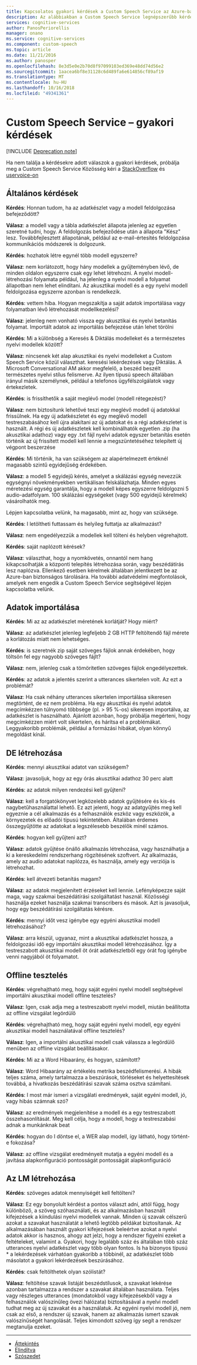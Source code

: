 ```yaml
---
title: Kapcsolatos gyakori kérdések a Custom Speech Service az Azure-ban |} A Microsoft Docs
description: Az alábbiakban a Custom Speech Service legnépszerűbb kérdésekre adott válaszok.
services: cognitive-services
author: PanosPeriorellis
manager: onano
ms.service: cognitive-services
ms.component: custom-speech
ms.topic: article
ms.date: 11/21/2016
ms.author: panosper
ms.openlocfilehash: 8e3d5e0e2b70d8f97099103ed369e48dd74d56e2
ms.sourcegitcommit: 1aacea6bf8e31128c6d489fa6e614856cf89af19
ms.translationtype: MT
ms.contentlocale: hu-HU
ms.lasthandoff: 10/16/2018
ms.locfileid: "49341361"
---
```

# <a name="custom-speech-service-frequently-asked-questions"></a>Custom Speech Service – gyakori kérdések

[!INCLUDE [Deprecation note](../../../includes/cognitive-services-custom-speech-deprecation-note.md)] 

Ha nem találja a kérdésekre adott válaszok a gyakori kérdések, próbálja meg a Custom Speech Service Közösség kéri a [StackOverflow](https://stackoverflow.com/questions/tagged/project-oxford+or+microsoft-cognitive) és [uservoice-on](https://cognitive.uservoice.com/)

## <a name="general"></a>Általános kérdések

**Kérdés**: Honnan tudom, ha az adatkészlet vagy a modell feldolgozása befejeződött?

**Válasz**: a modell vagy a tábla adatkészlet állapota jelenleg az egyetlen szeretné tudni, hogy.
A feldolgozás befejeződése után a állapota "Kész" lesz.
Továbbfejlesztett állapotának, például az e-mail-értesítés feldolgozása kommunikációs módszerek is dolgozunk.

**Kérdés**: hozhatok létre egynél több modell egyszerre?

**Válasz**: nem korlátozott, hogy hány modellek a gyűjteményben lévő, de minden oldalon egyszerre csak egy lehet létrehozni.
A nyelvi modell-létrehozási folyamata például, ha jelenleg a nyelvi modell a folyamat állapotban nem lehet elindítani.
Az akusztikai modell és a egy nyelvi modell feldolgozása egyszerre azonban is rendelkezik. 

**Kérdés**: vettem hiba. Hogyan megszakítja a saját adatok importálása vagy folyamatban lévő létrehozását modellkezelési? 

**Válasz**: jelenleg nem vonható vissza egy akusztikai és nyelvi betanítás folyamat.
Importált adatok az importálás befejezése után lehet törölni

**Kérdés**: Mi a különbség a Keresés & Diktálás modelleket és a természetes nyelvi modellek között?

**Válasz**: nincsenek két alap akusztikai és nyelvi modelleket a Custom Speech Service közül választhat.
keresési lekérdezések vagy Diktálás. A Microsoft Conversational AM akkor megfelelő, a beszéd beszélt természetes nyelvi stílus felismerve.
Az ilyen típusú speech általában irányul másik személynek, például a telefonos ügyfélszolgálatok vagy értekezletek.

**Kérdés**: is frissíthetők a saját meglévő model (modell rétegezést)?

**Válasz**: nem biztosítunk lehetővé teszi egy meglévő modell új adatokkal frissülnek.
Ha egy új adatkészletet és egy meglévő modell testreszabásához kell újra alakítani az új adatokat és a régi adatkészletet is használt.
A régi és új adatkészletek kell kombinálhatók egyetlen .zip (ha akusztikai adathoz) vagy egy .txt fájl nyelvi adatok egyszer betanítás esetén történik az új frissített modell kell lennie a megszüntetéséhez telepített új végpont beszerzése

**Kérdés**: Mi történik, ha van szükségem az alapértelmezett értéknél magasabb szintű egyidejűség érdekében. 

**Válasz**: a modell 5 egyidejű kérés, amelyet a skálázási egység nevezzük egységnyi növekményekben vertikálisan felskálázhatja. Minden egyes méretezési egység garantálja, hogy a modell képes egyszerre feldolgozni 5 audio-adatfolyam. 100 skálázási egységeket (vagy 500 egyidejű kérelmek) vásárolhatók meg.

Lépjen kapcsolatba velünk, ha magasabb, mint az, hogy van szüksége.

**Kérdés**: I letöltheti futtassam és helyileg futtatja az alkalmazást?

**Válasz**: nem engedélyezzük a modellek kell tölteni és helyben végrehajtott.

**Kérdés**: saját naplózott kérések?

**Válasz**: választhat, hogy a nyomkövetés, onnantól nem hang kikapcsolhatják a központi telepítés létrehozása során, vagy beszédátírás lesz naplózva. Ellenkező esetben kérelmek általában jelentkezett be az Azure-ban biztonságos tárolására. Ha további adatvédelmi megfontolások, amelyek nem engedik a Custom Speech Service segítségével lépjen kapcsolatba velünk.

## <a name="importing-data"></a>Adatok importálása

**Kérdés**: Mi az az adatkészlet méretének korlátját? Hogy miért? 

**Válasz**: az adatkészlet jelenleg legfeljebb 2 GB HTTP feltöltendő fájl mérete a korlátozás miatt nem lehetséges. 

**Kérdés**: is szeretnék zip saját szöveges fájlok annak érdekében, hogy töltsön fel egy nagyobb szöveges fájlt? 

**Válasz**: nem, jelenleg csak a tömörítetlen szöveges fájlok engedélyezettek.

**Kérdés**: az adatok a jelentés szerint a utterances sikertelen volt. Az ezt a problémát?

**Válasz**: Ha csak néhány utterances sikertelen importálása sikeresen megtörtént, de ez nem probléma.
Ha egy akusztikai és nyelvi adatok megcímkézzen túlnyomó többsége (pl. > 95 %-os) sikeresen importálva, az adatkészlet is használható. Ajánlott azonban, hogy próbálja megérteni, hogy megcímkézzen miért volt sikertelen, és hárítsa el a problémákat.
Leggyakoribb problémák, például a formázási hibákat, olyan könnyű megoldást kínál. 

## <a name="creating-am"></a>DE létrehozása

**Kérdés**: mennyi akusztikai adatot van szükségem?

**Válasz**: javasoljuk, hogy az egy órás akusztikai adathoz 30 perc alatt

**Kérdés**: az adatok milyen rendezési kell gyűjteni?

**Válasz**: kell a forgatókönyvet legközelebb adatok gyűjtésére és kis-és nagybetűhasználattal lehető.
Ez azt jelenti, hogy az adatgyűjtés meg kell egyeznie a cél alkalmazás és a felhasználók eszköz vagy eszközök, a környezetek és előadói típusú tekintetében. Általában érdemes összegyűjtötte az adatokat a legszélesebb beszélők minél számos. 

**Kérdés**: hogyan kell gyűjteni azt? 

**Válasz**: adatok gyűjtése önálló alkalmazás létrehozása, vagy használhatja a ki a kereskedelmi rendszerhang rögzítésének szoftvert.
Az alkalmazás, amely az audio adatokat naplózza, és használja, amely egy verziója is létrehozhat. 

**Kérdés**: kell átvezeti betanítás magam? 

**Válasz**: az adatok megjelenített érzéseket kell lennie. Lefényképezze saját maga, vagy szakmai beszédátírási szolgáltatást használ. Közösségi használja ezeket használja szakmai transcribers és mások. Azt is javasoljuk, hogy egy beszédátírási szolgáltatás kérésre.

**Kérdés**: mennyi időt vesz igénybe egy egyéni akusztikai modell létrehozásához?

**Válasz**: arra készül, ugyanaz, mint a akusztikai adatkészlet hossza, a feldolgozási idő egy importálni akusztikai modell létrehozásához.
Így a testreszabott akusztikai modell öt órát adatkészletből egy órát fog igénybe venni nagyjából öt folyamatot. 

## <a name="offline-testing"></a>Offline tesztelés

**Kérdés**: végrehajtható meg, hogy saját egyéni nyelvi modell segítségével importálni akusztikai modell offline tesztelés?

**Válasz**: Igen, csak adja meg a testreszabott nyelvi modell, miután beállította az offline vizsgálat legördülő

**Kérdés**: végrehajtható meg, hogy saját egyéni nyelvi modell, egy egyéni akusztikai modell használatával offline tesztelés?

**Válasz**: Igen, a importálni akusztikai modell csak válassza a legördülő menüben az offline vizsgálat beállításakor.

**Kérdés**: Mi az a Word Hibaarány, és hogyan, számított?

**Válasz**: Word Hibaarány az értékelés metrika beszédfelismerési. A hibák teljes száma, amely tartalmazza a beszúrások, törléseket és helyettesítések továbbá, a hivatkozás beszédátírási szavak száma osztva számítani.

**Kérdés**: I most már ismeri a vizsgálati eredmények, saját egyéni modell, jó, vagy hibás számnak szó?

**Válasz**: az eredmények megjelenítése a modell és a egy testreszabott összehasonlítását.
Meg kell célja, hogy a modell, hogy a testreszabási adnak a munkánknak beat

**Kérdés**: hogyan do I döntse el, a WER alap modell, így látható, hogy történt-e fokozása? 

**Válasz**: az offline vizsgálat eredményeit mutatja a egyéni modell és a javítása alapkonfiguráció pontosságát pontosságát alapkonfiguráció

## <a name="creating-lm"></a>Az LM létrehozása

**Kérdés**: szöveges adatok mennyiségét kell feltölteni?

**Válasz**: Ez egy bonyolult kérdést a pontos választ adni, attól függ, hogy különböző, a szöveg szóhasználati, és az alkalmazásban használt kifejezések a kiindulási nyelvi modellek vannak. Minden új szavak célszerű azokat a szavakat használatát a lehető legtöbb példákat biztosítanak. Az alkalmazásában használt gyakori kifejezések beleértve azokat a nyelvi adatok akkor is hasznos, ahogy azt jelzi, hogy a rendszer figyelni ezeket a feltételeket, valamint a.
Gyakori, hogy legalább száz és általában több száz utterances nyelvi adatkészlet vagy több olyan fontos.
Is ha bizonyos típusú * a lekérdezések várhatóan gyakoribb a többinél, az adatkészlet több másolatot a gyakori lekérdezések beszúrásához.

**Kérdés**: csak feltölthetek olyan szólistát?

**Válasz**: feltöltése szavak listáját beszédstílusok, a szavakat lekérése azonban tartalmazza a rendszer a szavakat általában használata.
Teljes vagy részleges utterances (mondatokból vagy kifejezésekből vagy a felhasználók valószínűleg övezi hálózata) biztosításával a nyelvi modell tudhat meg az új szavakat és a használatuk. Az egyéni nyelvi modell jó, nem csak az első, a rendszer új szavak, hanem az alkalmazás ismert szavak valószínűségét hangolását. Teljes kimondott szöveg így segít a rendszer megtanulja ezeket. 

-----

 * [Áttekintés](cognitive-services-custom-speech-home.md)
 * [Elindítva](cognitive-services-custom-speech-get-started.md)
 * [Szószedet](cognitive-services-custom-speech-glossary.md)
